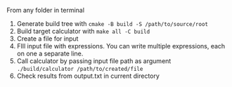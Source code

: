 From any folder in terminal
1. Generate build tree with `cmake -B build -S /path/to/source/root`
2. Build target calculator with `make all -C build`
3. Create a file for input
4. FIll input file with expressions. You can write multiple expressions, each on one a separate line.
5. Call calculator by passing input file path as argument `./build/calculator /path/to/created/file`
6. Check results from output.txt in current directory